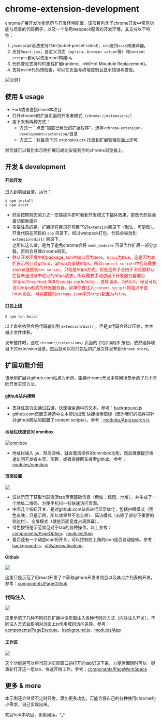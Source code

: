 # chrome-extension-development
chrome扩展开发功能示范与开发环境配置。该项目包含了chrome开发中常见功能与场景的代码例子，以及一个使用webpack配置的开发环境，其支持以下特性：

1. javascript语法支持`ES6+`(babel-preset-latest)、css支持`sass`预编译器。
2. 支持`React-jsx`，自定义页面（`option`、`browser action`等）和`content scripts`都可以使用react构建ui。
3. 代码变动支持时时重载扩展runtime、`HMR`(Hot Moudule Replacement)。
4. 支持eslint代码预检查，可以在页面与终端控制台显示错误与警告。

![][5]

## 使用 & usage

* Fork或者直接clone本项目
* 打开chrome的扩展页面的开发者模式（`chrome://extensions/`）
* 接下来有两种方式：
    * 方式一：点击“加载已解压的扩展程序”，选择`<chrome-extension-development>/extension/`目录
    * 方式二：将目录下的 extension.crx 托放到扩展管理页面上即可

然后就可以看到本示例扩展已成功安装到你的chrome浏览器上。

## 开发 & development

#### 开始开发
进入到项目目录，运行：

    $ npm install
    $ npm start

* 然后按照前面的方式一安装插件即可看到开发模式下插件效果，更改代码后会自动更新插件
* 需要注意的是，扩展所在目录在项目下的`extension`目录下（默认，可更改）。开发代码在项目的 `app` 目录下。经过webpack打包，代码会被放到 `extension/dist/` 目录下。  
之所以这么做，是为了避免chrome会将 `node_modules` 目录当作扩展一部分加载，否则会导致chrome假死。
* <font color="red">默认开发环境中的package.json中端口号为`3666`，`https`为true。这是因为本扩展示例针对github，github为全站https，所以`content scripts`中代码需要socket连接到`dev server`，只能是https方式。但是这样子会由于浏览器默认拦截未通过证书验证的https请求，所以需要手动访问下开发服务器地址(https://localhost:3666/sockjs-node/info) ，选择 `高级`、`仍然访问`，保证可以访问https形式的开发服务器。如果你要注入`content scripts`的站点不是https协议，可以直接将`package.json`中的`https`配置为`false`。</font>

#### 打包上线

    $ npm run build

以上命令依然会将代码输出到 `extension/dist/` ，但是js代码会经过压缩，大大减小文件体积。  

发布插件时，通过 `chrome://extensions/` 页面的 `打包扩展程序` 按钮，依然选择项目下的extension目录，然后就可以将打包后的扩展文件发布到`chrome store`。

## 扩展功能介绍

该示例扩展以github.com站点为示范，围绕chrome开发中常用场景示范了几个基础开发实现方法。

#### github站内搜索
* 支持任意页面通过右键，快速搜索选中的文本。参考：[background.js][10]
* github.com页面支持选中文本旁边出现 快捷搜索图标（因为我们的插件只针对github网站的配置了content scripts）。参考：[modules/App/search.js][17]

#### 地址栏快捷访问 omnibox
![][7]

* 地址栏输入 `gh`，然后空格，就会激活插件的omnibox功能，然后根据提示快速访问开发者主页、项目，或者直接回车搜索github。参考：[modules/omnibox][18]

#### 页面设置

![][0]

* 该处示范了获取当前激活tab页面基础信息（例如：标题、地址），并生成了一个地址二维码，方便手机扫一扫快速访问页面。
* 中间几个按钮开关，是对github.com站点进行显示优化，包括护眼模式（黑色皮肤，只是示例，所以效果并不怎么样）、简洁模式（去除了部分不重要的侧边栏）、全屏模式（就是页面宽度占满屏幕）。
* 绿色按钮是示范常见对于tab的各种操作。以上参考：[components/PageOption][12]、[modules/App][15]
* 最后还有一个动态icon的开关，可以控制右上角的icon是否自动旋转。参考：[background.js][10]、[utils/animationIcon][11]

[0]: https://user-images.githubusercontent.com/3774036/28240644-12bfd4e4-69b8-11e7-81cc-b4bbbd50f307.png
[1]: https://user-images.githubusercontent.com/3774036/28240645-12ef4da0-69b8-11e7-80dd-b35bae7d1861.png
[3]: https://user-images.githubusercontent.com/3774036/28240646-12eff8ea-69b8-11e7-8120-6c2588dfbb9b.png
[4]: https://user-images.githubusercontent.com/3774036/28240643-12babf86-69b8-11e7-9ace-75b93e707b3b.png
[5]: https://user-images.githubusercontent.com/3774036/28240610-b7533ac4-69b7-11e7-8423-0179cadc7a93.png "全屏1"
[6]: https://user-images.githubusercontent.com/3774036/28240609-b75342c6-69b7-11e7-86c4-9bc2519c50b0.png "全屏2"
[7]: https://user-images.githubusercontent.com/3774036/28306210-0d71f31c-6bd1-11e7-8e73-2260ecb63324.png "omnibox"

[10]: https://github.com/qiqiboy/chrome-extension-development/blob/master/app/background.js
[11]: https://github.com/qiqiboy/chrome-extension-development/blob/master/app/utils/animateIcon/index.js
[12]: https://github.com/qiqiboy/chrome-extension-development/blob/master/app/components/PageOptions/index.js
[13]: https://github.com/qiqiboy/chrome-extension-development/blob/master/app/components/PageGithub/index.js
[14]: https://github.com/qiqiboy/chrome-extension-development/blob/master/app/components/PageExecute/index.js
[15]: https://github.com/qiqiboy/chrome-extension-development/blob/master/app/modules/App/index.js
[16]: https://github.com/qiqiboy/chrome-extension-development/blob/master/app/components/PageWorkSpace/index.js
[17]: https://github.com/qiqiboy/chrome-extension-development/blob/master/app/modules/App/search.js
[18]: https://github.com/qiqiboy/chrome-extension-development/blob/master/app/modules/omnibox/index.js

#### Github

![][1]

这里只是示范了用react开发了个获取github开发者信息以及其仓库列表的开发。参考：[components/PageGithub][13]

### 代码注入

![][3]

这里示范了几种不同的在扩展中像页面注入各种代码的方式（内联注入开关）。不同注入方式会影响对页面上js作用域的访问差异。参考：[components/PageExecute][14]、[background.js][10]、[modules/App][15]

#### 工作区

![][4]

这个功能是可以将当前浏览器窗口的打开的tab记录下来，方便后面随时可以一键重新打开这一组tab，快速开始工作。参考：[components/PageWorkSpace][16]


## 更多 & more

本示例还会继续不定时开发，添加更多功能，可能会将自己的各种使用chrome的小需求，自己实现出来。

欢迎fork本项目，谢谢阅读。^_^
